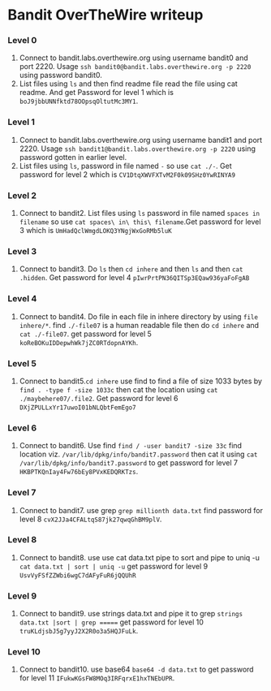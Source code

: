 # Bandit OverTheWire writeup
### Level 0
   1) Connect to bandit.labs.overthewire.org using username bandit0 and port 2220. Usage `ssh bandit0@bandit.labs.overthewire.org -p 2220` using password bandit0.
   2) List files using `ls` and then find readme file  read the file using cat readme. And get Password for level 1 which is `boJ9jbbUNNfktd78OOpsqOltutMc3MY1`.
### Level 1
   1) Connect to bandit.labs.overthewire.org using username bandit1 and port 2220. Usage `ssh bandit1@bandit.labs.overthewire.org -p 2220` using password gotten in earlier level.
   2) List files using `ls`, password in file named `-` so use `cat ./-`. Get password for level 2 which is `CV1DtqXWVFXTvM2F0k09SHz0YwRINYA9`
### Level 2
   1) Connect to bandit2. List files using `ls` password in file named `spaces in filename` so use `cat spaces\ in\ this\ filename`.Get password for level 3 which is `UmHadQclWmgdLOKQ3YNgjWxGoRMb5luK`
### Level 3
   1) Connect to bandit3. Do `ls` then `cd inhere` and then `ls` and then `cat .hidden`. Get password for level 4 `pIwrPrtPN36QITSp3EQaw936yaFoFgAB`
### Level 4
   1) Connect to bandit4. Do file in each file in inhere directory by using `file inhere/*`. find `./-file07` is a human readable file then do `cd inhere` and  `cat ./-file07`.       get password for level 5 `koReBOKuIDDepwhWk7jZC0RTdopnAYKh`.
### Level 5
   1) Connect to bandit5.`cd inhere` use find to find a file of size 1033 bytes by `find . -type f -size 1033c`  then cat the location using `cat ./maybehere07/.file2`. Get       password for level 6 `DXjZPULLxYr17uwoI01bNLQbtFemEgo7`
### Level 6
   1) Connect to bandit6. Use find `find / -user bandit7 -size 33c` find location viz. `/var/lib/dpkg/info/bandit7.password` then cat it using `cat         /var/lib/dpkg/info/bandit7.password` to get password for level 7 `HKBPTKQnIay4Fw76bEy8PVxKEDQRKTzs`.
### Level 7
   1) Connect to bandit7. use grep `grep millionth data.txt` find password for level 8 `cvX2JJa4CFALtqS87jk27qwqGhBM9plV`.
### Level 8
   1) Connect to bandit8. use use cat data.txt pipe to sort and pipe to uniq -u `cat data.txt | sort | uniq -u` get password for level 9 `UsvVyFSfZZWbi6wgC7dAFyFuR6jQQUhR`
### Level 9
   1) Connect to bandit9. use strings data.txt and pipe it to grep `strings data.txt |sort | grep =====` get password for level 10 `truKLdjsbJ5g7yyJ2X2R0o3a5HQJFuLk`.
### Level 10
   1) Connect to bandit10. use base64 `base64 -d data.txt` to get password for level 11 `IFukwKGsFW8MOq3IRFqrxE1hxTNEbUPR`.
